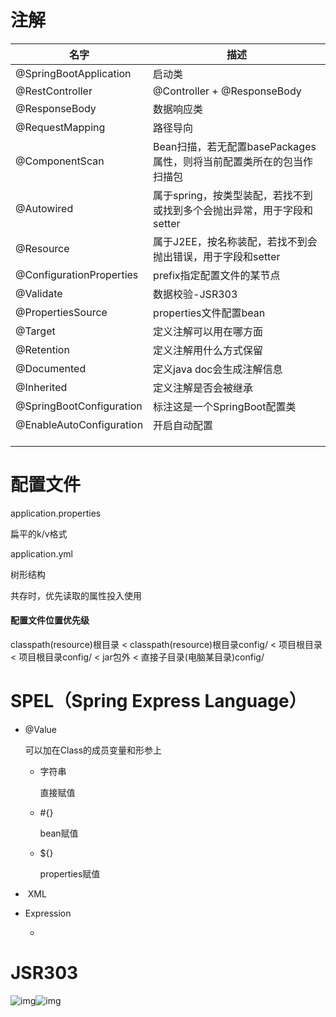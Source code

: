 # 注解

| 名字                     | 描述                                                         |
| ------------------------ | ------------------------------------------------------------ |
| @SpringBootApplication   | 启动类                                                       |
| @RestController          | @Controller + @ResponseBody                                  |
| @ResponseBody            | 数据响应类                                                   |
| @RequestMapping          | 路径导向                                                     |
| @ComponentScan           | Bean扫描，若无配置basePackages属性，则将当前配置类所在的包当作扫描包 |
| @Autowired               | 属于spring，按类型装配，若找不到或找到多个会抛出异常，用于字段和setter |
| @Resource                | 属于J2EE，按名称装配，若找不到会抛出错误，用于字段和setter   |
| @ConfigurationProperties | prefix指定配置文件的某节点                                   |
| @Validate                | 数据校验-JSR303                                              |
| @PropertiesSource        | properties文件配置bean                                       |
| @Target                  | 定义注解可以用在哪方面                                       |
| @Retention               | 定义注解用什么方式保留                                       |
| @Documented              | 定义java doc会生成注解信息                                   |
| @Inherited               | 定义注解是否会被继承                                         |
| @SpringBootConfiguration | 标注这是一个SpringBoot配置类                                 |
| @EnableAutoConfiguration | 开启自动配置                                                 |
|                          |                                                              |
|                          |                                                              |
|                          |                                                              |

# 配置文件

application.properties

扁平的k/v格式

application.yml

树形结构

共存时，优先读取的属性投入使用

#### 配置文件位置优先级

classpath(resource)根目录 < classpath(resource)根目录config/ < 项目根目录 < 项目根目录config/ < jar包外 < 直接子目录(电脑某目录)config/

# SPEL（Spring Express Language）

- @Value

  可以加在Class的成员变量和形参上

  - 字符串

    直接赋值

  - #{}

    bean赋值

  - ${}

    properties赋值

- ​	XML
- Expression
  
  - 

# JSR303

![img](https://upload-images.jianshu.io/upload_images/3145530-8ae74d19e6c65b4c?imageMogr2/auto-orient/strip|imageView2/2/w/654/format/webp)![img](https://upload-images.jianshu.io/upload_images/3145530-10035c6af8e90a7c?imageMogr2/auto-orient/strip|imageView2/2/w/432/format/webp)
